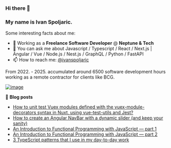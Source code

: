 ### Hi there 👋 

### My name is Ivan Spoljaric.

Some interesting facts about me:

- 🔭 Working as a **Freelance Software Developer** @ **Neptune & Tech** 
- 💬 You can ask me about Javascript / Typescript / React / Next.js | Angular / Vue / Node.js / Nest.js / GraphQL / Python / FastAPI
- 📫 How to reach me: [@ivanspoljaric](https://www.linkedin.com/in/ivan-spoljaric-2206a184)

From 2022. - 2025. accumulated around 6500 software development hours working as a remote contractor for clients like BCG. 

[![image](https://github.com/user-attachments/assets/795cfe82-0f7a-443a-a310-c6d90ef68d01)](https://www.toptal.com/resume/ivan-spoljaric)

📕 **Blog posts**
- [How to unit test Vuex modules defined with the vuex-module-decorators syntax in Nuxt,  using vue-test-utils and Jest?](https://dev.to/ispoljari/how-to-unit-test-vuex-modules-defined-with-the-vuex-module-decorators-syntax-in-nuxt-using-vue-test-utils-and-jest-3n7p)
- [How to create an Angular NavBar with a dynamic slider (and keep your sanity)](https://dev.to/ispoljari/one-must-imagine-people-who-work-with-angular-happy-or-how-to-create-a-navbar-with-a-dynamic-slider-and-keep-your-sanity-3la)
- [An Introduction to Functional Programming with JavaScript — part 1](https://blog.devgenius.io/introduction-to-functional-programming-in-javascript-e33fe8e94ed6)
- [An Introduction to Functional Programming with JavaScript — part 2](https://blog.devgenius.io/functional-programming-with-javascript-part-2-7b8fbd920d6a)
- [3 TypeScript patterns that I use in my day-to-day work](https://blog.devgenius.io/3-typescript-patterns-that-i-use-in-my-day-to-day-work-97f10497cbaf)
